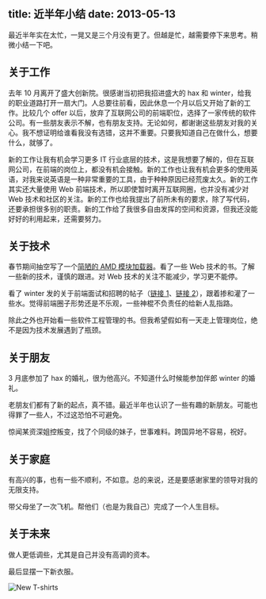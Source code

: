 title: 近半年小结
date: 2013-05-13
---
最近半年实在太忙，一晃又是三个月没有更了。但越是忙，越需要停下来思考。稍微小结一下吧。

## 关于工作

去年 10 月离开了盛大创新院。很感谢当初把我招进盛大的 hax 和 winter，给我的职业道路打开一扇大门。人总要往前看，因此休息一个月以后又开始了新的工作。比较几个 offer 以后，放弃了互联网公司的前端职位，选择了一家传统的软件公司。有一些朋友表示不解，也有朋友支持。无论如何，都谢谢这些朋友对我的关心。我不想证明给谁看我没有选错，这并不重要。只要我知道自己在做什么，想要什么，就够了。

新的工作让我有机会学习更多 IT 行业底层的技术，这是我想要了解的，但在互联网公司，在前端的岗位上，都没有机会接触。新的工作也让我有机会更多的使用英语，对我来说英语是一种非常重要的工具，由于种种原因已经荒废太久。新的工作其实还大量使用 Web 前端技术，所以即使暂时离开互联网圈，也并没有减少对 Web 技术和社区的关注。新的工作也给我提出了前所未有的要求，除了写代码，还要承担很多别的职责。新的工作给了我很多自由发挥的空间和资源，但我还没能好好的利用起来，还需要努力。<!-- more -->

## 关于技术

春节期间抽空写了一个[简陋的 AMD 模块加载器](https://github.com/myst729/force.js)。看了一些 Web 技术的书。了解一些新的技术，谨慎的跟进。对 Web 技术的关注不能减少，学习更不能停。

看了 winter 发的关于前端面试和招聘的帖子（[链接 1](https://github.com/wintercn/blog/issues/4)、[链接 2](https://github.com/wintercn/blog/issues/5)），跟着掺和灌了一些水。觉得前端圈子形势还是不乐观，一些神棍不负责任的给新人乱指路。

除此之外也开始看一些软件工程管理的书。但我希望假如有一天走上管理岗位，绝不是因为技术发展遇到了瓶颈。

## 关于朋友

3 月底参加了 hax 的婚礼，很为他高兴。不知道什么时候能参加伴郎 winter 的婚礼。

老朋友们都有了新的起点，真不错。最近半年也认识了一些有趣的新朋友。可能也得罪了一些人，不过这恐怕不可避免。

惊闻某资深姐控叛变，找了个同级的妹子，世事难料。跨国异地不容易，祝好。

## 关于家庭

有高兴的事，也有一些不顺利，不如意。总的来说，还是要感谢家里的领导对我的无限支持。

带父母坐了一次飞机。帮他们（也是为我自己）完成了一个人生目标。

## 关于未来

做人更低调些，尤其是自己并没有高调的资本。

最后显摆一下新衣服。

![New T-shirts](https://myst729.github.io/blog-images/2013/05/new-shirts.jpg)